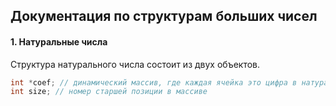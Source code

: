 ##  **Документация по структурам больших чисел**
####  **1. Натуральные числа**
Структура натурального числа состоит из двух объектов.
```cpp
int *coef; // динамический массив, где каждая ячейка это цифра в натуральном большом числе
int size; // номер старшей позиции в массиве
```
